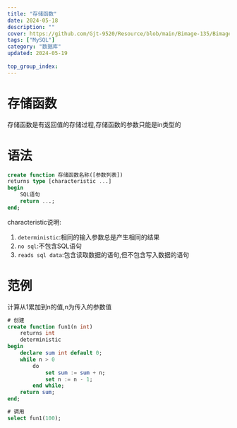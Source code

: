 ```yaml
---
title: "存储函数"
date: 2024-05-18
description: ""
cover: https://github.com/Gjt-9520/Resource/blob/main/Bimage-135/Bimage20.jpg?raw=true
tags: ["MySQL"]
category: "数据库"
updated: 2024-05-19
 
top_group_index: 
---
```


# 存储函数

存储函数是有返回值的存储过程,存储函数的参数只能是in类型的

# 语法

```sql
create function 存储函数名称([参数列表])
returns type [characteristic ...]
begin
    SQL语句
    return ...;
end;
```

characteristic说明:
1. `deterministic`:相同的输入参数总是产生相同的结果
2. `no sql`:不包含SQL语句
3. `reads sql data`:包含读取数据的语句,但不包含写入数据的语句

# 范例

计算从1累加到n的值,n为传入的参数值

```sql
# 创建
create function fun1(n int)
    returns int
    deterministic
begin
    declare sum int default 0;
    while n > 0
        do
            set sum := sum + n;
            set n := n - 1;
        end while;
    return sum;
end;

# 调用
select fun1(100);
```